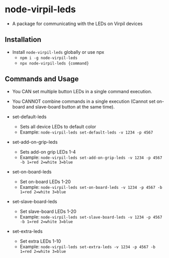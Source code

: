 # node-virpil-leds

- A package for communicating with the LEDs on Virpil devices

## Installation

- Install `node-virpil-leds` globally or use npx
  - `npm i -g node-virpil-leds`
  - `npx node-virpil-leds {command}`

## Commands and Usage

- You CAN set multiple button LEDs in a single command execution.
- You CANNOT combine commands in a single execution (Cannot set on-board and slave-board button at the same time).

- set-default-leds

  - Sets all device LEDs to default color
  - Example: `node-virpil-leds set-default-leds -v 1234 -p 4567`

- set-add-on-grip-leds

  - Sets add-on grip LEDs 1-4
  - Example: `node-virpil-leds set-add-on-grip-leds -v 1234 -p 4567 -b 1=red 2=white 3=blue`

- set-on-board-leds

  - Set on-board LEDs 1-20
  - Example: `node-virpil-leds set-on-board-leds -v 1234 -p 4567 -b 1=red 2=white 3=blue`

- set-slave-board-leds

  - Set slave-board LEDs 1-20
  - Example: `node-virpil-leds set-slave-board-leds -v 1234 -p 4567 -b 1=red 2=white 3=blue`

- set-extra-leds
  - Set extra LEDs 1-10
  - Example: `node-virpil-leds set-extra-leds -v 1234 -p 4567 -b 1=red 2=white 3=blue`
